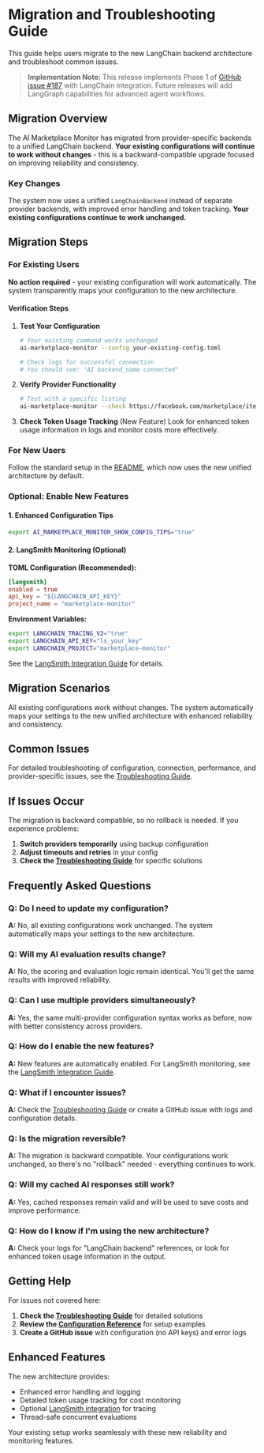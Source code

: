 # Migration and Troubleshooting Guide

This guide helps users migrate to the new LangChain backend architecture and troubleshoot common issues.

> **Implementation Note:** This release implements Phase 1 of [GitHub issue #187](https://github.com/BoPeng/ai-marketplace-monitor/issues/187) with LangChain integration. Future releases will add LangGraph capabilities for advanced agent workflows.

## Migration Overview

The AI Marketplace Monitor has migrated from provider-specific backends to a unified LangChain backend. **Your existing configurations will continue to work without changes** - this is a backward-compatible upgrade focused on improving reliability and consistency.

### Key Changes

The system now uses a unified `LangChainBackend` instead of separate provider backends, with improved error handling and token tracking. **Your existing configurations continue to work unchanged.**

## Migration Steps

### For Existing Users

**No action required** - your existing configuration will work automatically. The system transparently maps your configuration to the new architecture.

#### Verification Steps

1. **Test Your Configuration**
   ```bash
   # Your existing command works unchanged
   ai-marketplace-monitor --config your-existing-config.toml

   # Check logs for successful connection
   # You should see: "AI backend_name connected"
   ```

2. **Verify Provider Functionality**
   ```bash
   # Test with a specific listing
   ai-marketplace-monitor --check https://facebook.com/marketplace/item/123456 --config your-config.toml
   ```

3. **Check Token Usage Tracking** (New Feature)
   Look for enhanced token usage information in logs and monitor costs more effectively.

### For New Users

Follow the standard setup in the [README](../README.md), which now uses the new unified architecture by default.

### Optional: Enable New Features

#### 1. Enhanced Configuration Tips
```bash
export AI_MARKETPLACE_MONITOR_SHOW_CONFIG_TIPS="true"
```

#### 2. LangSmith Monitoring (Optional)

**TOML Configuration (Recommended):**
```toml
[langsmith]
enabled = true
api_key = "${LANGCHAIN_API_KEY}"
project_name = "marketplace-monitor"
```

**Environment Variables:**
```bash
export LANGCHAIN_TRACING_V2="true"
export LANGCHAIN_API_KEY="ls_your_key"
export LANGCHAIN_PROJECT="marketplace-monitor"
```

See the [LangSmith Integration Guide](langsmith-integration.md) for details.

## Migration Scenarios

All existing configurations work without changes. The system automatically maps your settings to the new unified architecture with enhanced reliability and consistency.

## Common Issues

For detailed troubleshooting of configuration, connection, performance, and provider-specific issues, see the [Troubleshooting Guide](troubleshooting.md).

## If Issues Occur

The migration is backward compatible, so no rollback is needed. If you experience problems:

1. **Switch providers temporarily** using backup configuration
2. **Adjust timeouts and retries** in your config
3. **Check the [Troubleshooting Guide](troubleshooting.md)** for specific solutions

## Frequently Asked Questions

### Q: Do I need to update my configuration?

**A:** No, all existing configurations work unchanged. The system automatically maps your settings to the new architecture.

### Q: Will my AI evaluation results change?

**A:** No, the scoring and evaluation logic remain identical. You'll get the same results with improved reliability.

### Q: Can I use multiple providers simultaneously?

**A:** Yes, the same multi-provider configuration syntax works as before, now with better consistency across providers.

### Q: How do I enable the new features?

**A:** New features are automatically enabled. For LangSmith monitoring, see the [LangSmith Integration Guide](langsmith-integration.md).

### Q: What if I encounter issues?

**A:** Check the [Troubleshooting Guide](troubleshooting.md) or create a GitHub issue with logs and configuration details.

### Q: Is the migration reversible?

**A:** The migration is backward compatible. Your configurations work unchanged, so there's no "rollback" needed - everything continues to work.

### Q: Will my cached AI responses still work?

**A:** Yes, cached responses remain valid and will be used to save costs and improve performance.

### Q: How do I know if I'm using the new architecture?

**A:** Check your logs for "LangChain backend" references, or look for enhanced token usage information in the output.

## Getting Help

For issues not covered here:

1. **Check the [Troubleshooting Guide](troubleshooting.md)** for detailed solutions
2. **Review the [Configuration Reference](configuration-reference.md)** for setup examples
3. **Create a GitHub issue** with configuration (no API keys) and error logs

## Enhanced Features

The new architecture provides:
- Enhanced error handling and logging
- Detailed token usage tracking for cost monitoring
- Optional [LangSmith integration](langsmith-integration.md) for tracing
- Thread-safe concurrent evaluations

Your existing setup works seamlessly with these new reliability and monitoring features.

